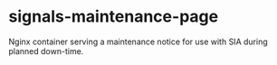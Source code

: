 # signals-maintenance-page
Nginx container serving a maintenance notice for use with SIA during planned down-time.